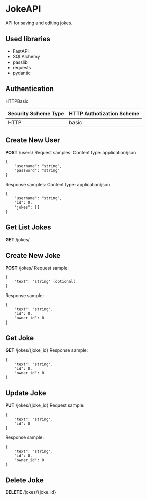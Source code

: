 # JokeAPI

API for saving and editing jokes. 

## Used libraries

 - FastAPI
 - SQLAlchemy
 - passlib
 - requests
 - pydantic


## Authentication 
HTTPBasic

| Security Scheme Type | HTTP Authotization Scheme |
--|--
| HTTP | basic |


## Create New User
**POST** /users/
Request samples:
Content type: application/json
```
{
    "username": "string",
    "password": "string"
}
```

Response samples:
Content type: application/json
```
{
    "username": "string",
    "id": 0,
    "jokes": []
}
```


## Get List Jokes
**GET** /jokes/


## Create New Joke
**POST** /jokes/
Request sample:
```
{
    "text": "string" (optional)
}
```

Response sample:
```
{
    "text": "string",
    "id": 0,
    "owner_id": 0
}
```


## Get Joke
**GET** /jokes/{joke_id}
Response sample:
```
{
    "text": "string",
    "id": 0,
    "owner_id": 0
}
```


## Update Joke
**PUT** /jokes/{joke_id}
Request sample:
```
{
    "text": "string",
    "id": 0
}
```
Response sample:
```
{
    "text": "string",
    "id": 0,
    "owner_id": 0
}
```


## Delete Joke
**DELETE** /jokes/{joke_id}
